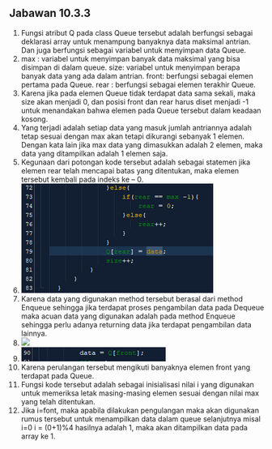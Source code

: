 ## Jabawan 10.3.3


1. Fungsi atribut Q pada class Queue tersebut adalah berfungsi sebagai deklarasi array untuk menampung banyaknya data maksimal antrian. Dan juga berfungsi sebagai variabel untuk menyimpan data Queue.
2. max : variabel untuk menyimpan banyak data maksimal yang bisa disimpan di dalam queue.
size: variabel untuk menyimpan berapa banyak data yang ada dalam antrian.
front: berfungsi sebagai elemen pertama pada Queue.	
rear : berfungsi sebagai elemen terakhir Queue.
3. Karena jika pada elemen Queue tidak terdapat data sama sekali, maka size akan menjadi 0, dan posisi front dan rear harus diset menjadi -1 untuk menandakan bahwa elemen pada Queue tersebut dalam keadaan kosong. 
4. Yang terjadi adalah setiap data yang masuk jumlah antriannya adalah tetap sesuai dengan max akan tetapi dikurangi sebanyak 1 elemen. Dengan kata lain jika max data yang dimasukkan adalah 2 elemen, maka data yang ditampilkan adalah 1 elemen saja.
5. Kegunaan dari potongan kode tersebut adalah sebagai statemen jika elemen rear telah mencapai batas yang ditentukan, maka elemen tersebut kembali pada indeks ke – 0. 
6. <img src="6.png">
7. Karena data yang digunakan method tersebut berasal dari method Enqueue sehingga jika terdapat proses pengambilan data pada Dequeue maka acuan data yang digunakan adalah pada method Enqueue sehingga perlu adanya returning data jika terdapat pengambilan data lainnya.
8. <img src="8.png">
9. <img src="9.png">
10. Karena perulangan tersebut mengikuti banyaknya elemen front yang terdapat pada Queue.
11. Fungsi kode tersebut adalah sebagai inisialisasi nilai i yang digunakan untuk memeriksa letak masing-masing elemen sesuai dengan nilai max yang telah ditentukan.
12. Jika i=font, maka apabila dilakukan pengulangan maka akan digunakan rumus tersebut untuk menampilkan data dalam queue selanjutnya misal i=0 i = (0+1)%4 hasilnya adalah 1, maka akan ditampilkan data pada array ke 1.